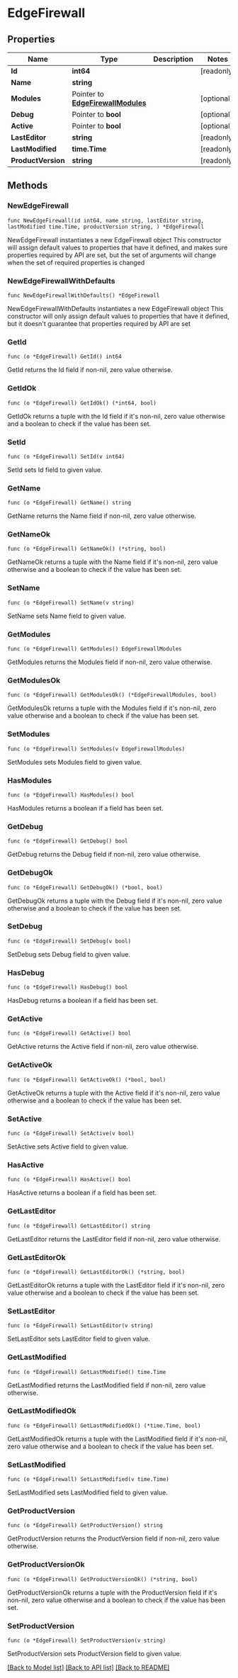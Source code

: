 # EdgeFirewall

## Properties

Name | Type | Description | Notes
------------ | ------------- | ------------- | -------------
**Id** | **int64** |  | [readonly] 
**Name** | **string** |  | 
**Modules** | Pointer to [**EdgeFirewallModules**](EdgeFirewallModules.md) |  | [optional] 
**Debug** | Pointer to **bool** |  | [optional] 
**Active** | Pointer to **bool** |  | [optional] 
**LastEditor** | **string** |  | [readonly] 
**LastModified** | **time.Time** |  | [readonly] 
**ProductVersion** | **string** |  | [readonly] 

## Methods

### NewEdgeFirewall

`func NewEdgeFirewall(id int64, name string, lastEditor string, lastModified time.Time, productVersion string, ) *EdgeFirewall`

NewEdgeFirewall instantiates a new EdgeFirewall object
This constructor will assign default values to properties that have it defined,
and makes sure properties required by API are set, but the set of arguments
will change when the set of required properties is changed

### NewEdgeFirewallWithDefaults

`func NewEdgeFirewallWithDefaults() *EdgeFirewall`

NewEdgeFirewallWithDefaults instantiates a new EdgeFirewall object
This constructor will only assign default values to properties that have it defined,
but it doesn't guarantee that properties required by API are set

### GetId

`func (o *EdgeFirewall) GetId() int64`

GetId returns the Id field if non-nil, zero value otherwise.

### GetIdOk

`func (o *EdgeFirewall) GetIdOk() (*int64, bool)`

GetIdOk returns a tuple with the Id field if it's non-nil, zero value otherwise
and a boolean to check if the value has been set.

### SetId

`func (o *EdgeFirewall) SetId(v int64)`

SetId sets Id field to given value.


### GetName

`func (o *EdgeFirewall) GetName() string`

GetName returns the Name field if non-nil, zero value otherwise.

### GetNameOk

`func (o *EdgeFirewall) GetNameOk() (*string, bool)`

GetNameOk returns a tuple with the Name field if it's non-nil, zero value otherwise
and a boolean to check if the value has been set.

### SetName

`func (o *EdgeFirewall) SetName(v string)`

SetName sets Name field to given value.


### GetModules

`func (o *EdgeFirewall) GetModules() EdgeFirewallModules`

GetModules returns the Modules field if non-nil, zero value otherwise.

### GetModulesOk

`func (o *EdgeFirewall) GetModulesOk() (*EdgeFirewallModules, bool)`

GetModulesOk returns a tuple with the Modules field if it's non-nil, zero value otherwise
and a boolean to check if the value has been set.

### SetModules

`func (o *EdgeFirewall) SetModules(v EdgeFirewallModules)`

SetModules sets Modules field to given value.

### HasModules

`func (o *EdgeFirewall) HasModules() bool`

HasModules returns a boolean if a field has been set.

### GetDebug

`func (o *EdgeFirewall) GetDebug() bool`

GetDebug returns the Debug field if non-nil, zero value otherwise.

### GetDebugOk

`func (o *EdgeFirewall) GetDebugOk() (*bool, bool)`

GetDebugOk returns a tuple with the Debug field if it's non-nil, zero value otherwise
and a boolean to check if the value has been set.

### SetDebug

`func (o *EdgeFirewall) SetDebug(v bool)`

SetDebug sets Debug field to given value.

### HasDebug

`func (o *EdgeFirewall) HasDebug() bool`

HasDebug returns a boolean if a field has been set.

### GetActive

`func (o *EdgeFirewall) GetActive() bool`

GetActive returns the Active field if non-nil, zero value otherwise.

### GetActiveOk

`func (o *EdgeFirewall) GetActiveOk() (*bool, bool)`

GetActiveOk returns a tuple with the Active field if it's non-nil, zero value otherwise
and a boolean to check if the value has been set.

### SetActive

`func (o *EdgeFirewall) SetActive(v bool)`

SetActive sets Active field to given value.

### HasActive

`func (o *EdgeFirewall) HasActive() bool`

HasActive returns a boolean if a field has been set.

### GetLastEditor

`func (o *EdgeFirewall) GetLastEditor() string`

GetLastEditor returns the LastEditor field if non-nil, zero value otherwise.

### GetLastEditorOk

`func (o *EdgeFirewall) GetLastEditorOk() (*string, bool)`

GetLastEditorOk returns a tuple with the LastEditor field if it's non-nil, zero value otherwise
and a boolean to check if the value has been set.

### SetLastEditor

`func (o *EdgeFirewall) SetLastEditor(v string)`

SetLastEditor sets LastEditor field to given value.


### GetLastModified

`func (o *EdgeFirewall) GetLastModified() time.Time`

GetLastModified returns the LastModified field if non-nil, zero value otherwise.

### GetLastModifiedOk

`func (o *EdgeFirewall) GetLastModifiedOk() (*time.Time, bool)`

GetLastModifiedOk returns a tuple with the LastModified field if it's non-nil, zero value otherwise
and a boolean to check if the value has been set.

### SetLastModified

`func (o *EdgeFirewall) SetLastModified(v time.Time)`

SetLastModified sets LastModified field to given value.


### GetProductVersion

`func (o *EdgeFirewall) GetProductVersion() string`

GetProductVersion returns the ProductVersion field if non-nil, zero value otherwise.

### GetProductVersionOk

`func (o *EdgeFirewall) GetProductVersionOk() (*string, bool)`

GetProductVersionOk returns a tuple with the ProductVersion field if it's non-nil, zero value otherwise
and a boolean to check if the value has been set.

### SetProductVersion

`func (o *EdgeFirewall) SetProductVersion(v string)`

SetProductVersion sets ProductVersion field to given value.



[[Back to Model list]](../README.md#documentation-for-models) [[Back to API list]](../README.md#documentation-for-api-endpoints) [[Back to README]](../README.md)


